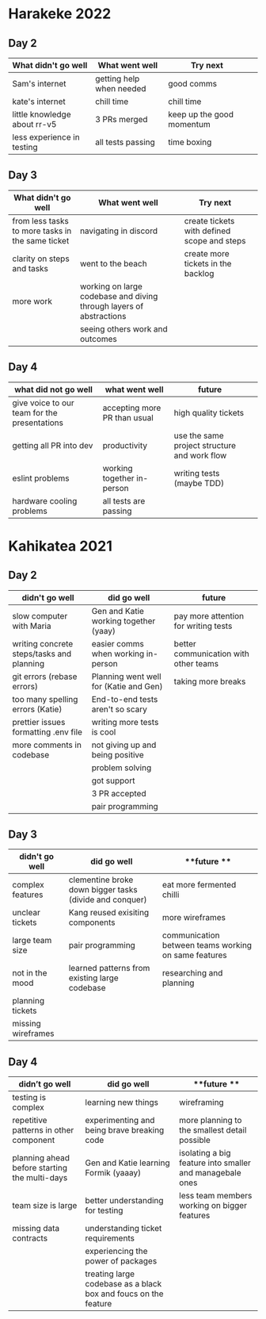 # Harakeke 2022

## Day 2 

| What didn't go well          | What went well           | Try next                  |     |
| ---------------------------- | ------------------------ | ------------------------- | --- |
| Sam's internet               | getting help when needed | good comms                |     |
| kate's internet              | chill time               | chill time                |     |
| little knowledge about rr-v5 | 3 PRs merged             | keep up the good momentum |     |
| less experience in testing   | all tests passing        | time boxing               |     |

## Day 3 

| What didn't go well                              | What went well                                                      | Try next                                    |     |
| ------------------------------------------------ | ------------------------------------------------------------------- | ------------------------------------------- | --- |
| from less tasks to more tasks in the same ticket | navigating in discord                                               | create tickets with defined scope and steps |     |
| clarity on steps and tasks                       | went to the beach                                                   | create more tickets in the backlog          |     |
| more work                                        | working on large codebase and diving through layers of abstractions |                                             |     |
|                                                  | seeing others work and outcomes                                     |                                             |     |

## Day 4 

| what did not go well                         | what went well               | future                                       |     |
| -------------------------------------------- | ---------------------------- | -------------------------------------------- | --- |
| give voice to our team for the presentations | accepting more PR than usual | high quality tickets                         |     |
| getting all PR into dev                      | productivity                 | use the same project structure and work flow |     |
| eslint problems                              | working together in-person   | writing tests (maybe TDD)                    |     |
| hardware cooling problems                    | all tests are passing        |                                              |     |

# Kahikatea 2021

## Day 2
| **didn't go well**                        | **did go well**                        | **future**                            |
|-------------------------------------------|----------------------------------------|----------------------------------------|
| slow computer with Maria                  | Gen and Katie working together (yaay)  | pay more attention for writing tests   |
| writing concrete steps/tasks and planning | easier comms when working in-person    | better communication with other teams  |
| git errors (rebase errors)                | Planning went well for (Katie and Gen) | taking more breaks                     |
| too many spelling errors (Katie)          | End-to-end tests aren't so scary       |                                        |
| prettier issues formatting .env file      | writing more tests is cool             |                                        |
| more comments in codebase                 | not giving up and being positive       |                                        |
|                                           | problem solving                        |                                        |
|                                           | got support                            |                                        |
|                                           | 3 PR accepted                          |                                        |
|                                           | pair programming                       |                                        |

## Day 3
 **didn't go well** | **did go well**                                         | **future **                                           
--------------------|---------------------------------------------------------|-------------------------------------------------------
 complex features   | clementine broke down bigger tasks (divide and conquer) | eat more fermented chilli                             
 unclear tickets    | Kang reused exisiting components                        | more wireframes                                       
 large team size    | pair programming                                        | communication between teams working on same features  
 not in the mood    | learned patterns from existing large codebase           | researching and planning                              
 planning tickets   |                                                         |                                                       
 missing wireframes |                                                         |                                                       

## Day 4
| **didn’t go well**                            | **did go well**                                                 | **future **                                               |
|-----------------------------------------------|-----------------------------------------------------------------|-----------------------------------------------------------|
| testing is complex                            | learning new things                                             | wireframing                                               |
| repetitive patterns in other component        | experimenting and being brave breaking code                     | more planning to the smallest detail possible             |
| planning ahead before starting the multi-days | Gen and Katie learning Formik (yaaay)                           | isolating a big feature into smaller and managebale ones  |
| team size is large                            | better understanding for testing                                | less team members working on bigger features              |
| missing data contracts                        | understanding ticket requirements                               |                                                           |
|                                               | experiencing the power of packages                              |                                                           |
|                                               | treating large codebase as a black box and foucs on the feature |                                                           |
